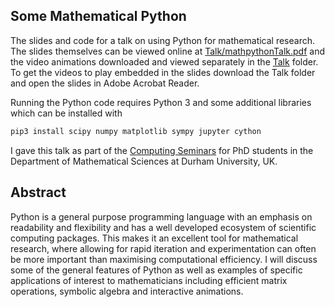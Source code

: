 ## Some Mathematical Python
The slides and code for a talk on using Python for mathematical research. The slides themselves can be viewed online at [Talk/mathpythonTalk.pdf](Talk/mathpythonTalk.pdf) and the video animations downloaded and viewed separately in the [Talk](Talk) folder.  To get the videos to play embedded in the slides download the Talk folder and open the slides in Adobe Acrobat Reader.  

Running the Python code requires Python 3 and some additional libraries which can be installed with
```bash
pip3 install scipy numpy matplotlib sympy jupyter cython
```

I gave this talk as part of the [Computing Seminars](https://www.dur.ac.uk/mathematical.sciences/events/seminars/?id=4950&seminar=4950) for PhD students in the Department of Mathematical Sciences at Durham University, UK.

## Abstract
Python is a general purpose programming language with an emphasis on readability and flexibility and has a well developed ecosystem of scientific computing packages. This makes it an excellent tool for mathematical research, where allowing for rapid iteration and experimentation can often be more important than maximising computational efficiency. I will discuss some of the general features of Python as well as examples of specific applications of interest to mathematicians including efficient matrix operations, symbolic algebra and interactive animations.

